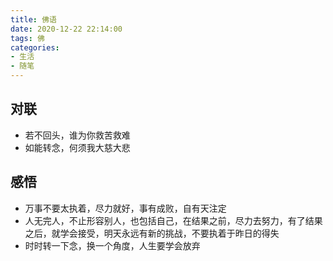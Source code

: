 ```yaml
---
title: 佛语
date: 2020-12-22 22:14:00
tags: 佛
categories:
- 生活
- 随笔
---
```

## 对联
- 若不回头，谁为你救苦救难
- 如能转念，何须我大慈大悲
## 感悟
- 万事不要太执着，尽力就好，事有成败，自有天注定
- 人无完人，不止形容别人，也包括自己，在结果之前，尽力去努力，有了结果之后，就学会接受，明天永远有新的挑战，不要执着于昨日的得失
- 时时转一下念，换一个角度，人生要学会放弃